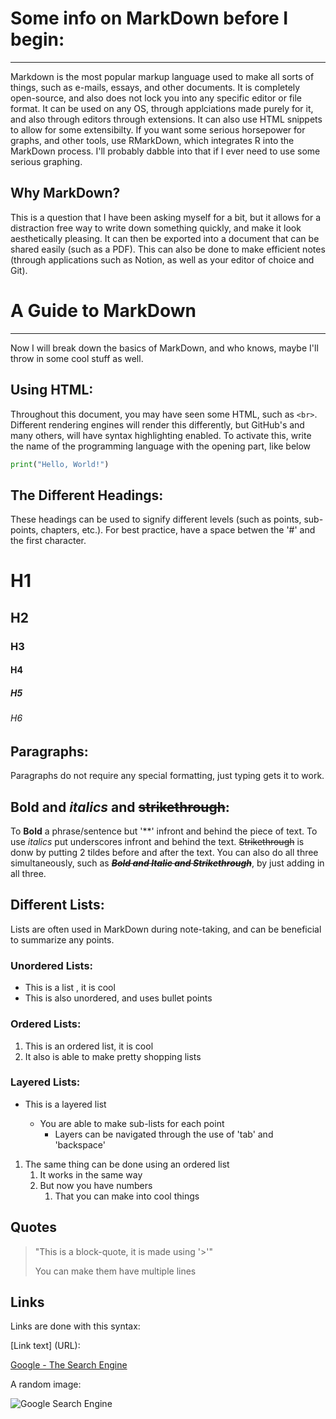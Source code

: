 # Some info on MarkDown before I begin:

---

Markdown is the most popular markup language used to make all sorts of things, such as e-mails, essays, and other documents. It is completely open-source, and also does not lock you into any specific editor or file format. It can be used on any OS, through applciations made purely for it, and also through editors through extensions. It can also use HTML snippets to allow for some extensibilty. If you want some serious horsepower for graphs, and other tools, use RMarkDown, which integrates R into the MarkDown process. I'll probably dabble into that if I ever need to use some serious graphing.

## Why MarkDown?

This is a question that I have been asking myself for a bit, but it allows for a distraction free way to write down something quickly, and make it look aesthetically pleasing. It can then be exported into a document that can be shared easily (such as a PDF). This can also be done to make efficient notes (through applications such as Notion, as well as your editor of choice and Git).

# A Guide to MarkDown

-----

Now I will break down the basics of MarkDown, and who knows, maybe I'll throw in some cool stuff as well.

## Using HTML:

Throughout this document, you may have seen some HTML, such as `<br>`. Different rendering engines will render this differently, but GitHub's and many others, will have syntax highlighting enabled. To activate this, write the name of the programming language with the opening part, like below

```python
print("Hello, World!")
```

## The Different Headings:

These headings can be used to signify different levels (such as points, sub-points, chapters, etc.). For best practice, have a space betwen the '#' and the first character.

# H1

## H2

### H3

#### H4

##### H5

###### H6

## Paragraphs:

Paragraphs do not require any special formatting, just typing gets it to work.

## **Bold** and _italics_ and ~~strikethrough~~:

To **Bold** a phrase/sentence but '**' infront and behind the piece of text. To use _italics_ put underscores infront and behind the text. ~~Strikethrough~~ is donw by putting 2 tildes before and after the text. You can also do all three simultaneously, such as **_~~Bold and Italic and Strikethrough~~_**, by just adding in all three.

## Different Lists:

Lists are often used in MarkDown during note-taking, and can be beneficial to summarize any points.

### Unordered Lists:

- This is a list , it is cool
- This is also unordered, and uses bullet points

### Ordered Lists:

1. This is an ordered list, it is cool
2. It also is able to make pretty shopping lists

### Layered Lists:

- This is a layered list
  
  - You are able to make sub-lists for each point
    - Layers can be navigated through the use of 'tab' and 'backspace'
1. The same thing can be done using an ordered list
   1. It works in the same way
   2. But now you have numbers
      1. That you can make into cool things

## Quotes

> "This is a block-quote, it is made using '>'"
> 
> You can make them have multiple lines

## Links

Links are done with this syntax:

[Link text] (URL):

[Google - The Search Engine](google.com)

A random image:

![Google Search Engine](https://th.bing.com/th/id/R54e7b473441b8183e37c8ce05ca60f93?rik=mx7TsuLeaAN%2bkw&riu=http%3a%2f%2fbpi-canada.com%2fwp-content%2fuploads%2f2014%2f11%2fLaboratory_Technology-_Testing.jpg&ehk=c90c0rML%2b%2bKiZIcocQ9IKAqeSJfeL4Kv1iFV6Jw%2fb40%3d&risl=&pid=ImgRaw)
